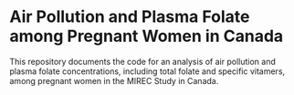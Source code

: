 # Air Pollution and Plasma Folate among Pregnant Women in Canada

This repository documents the code for an analysis of air pollution and plasma folate concentrations, including total folate and specific vitamers, among pregnant women in the MIREC Study in Canada.
